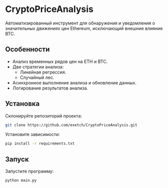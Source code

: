 # CryptoPriceAnalysis
Автоматизированный инструмент для обнаружения и уведомления о значительных движениях цен Ethereum, исключающий внешние влияние BTC.

## Особенности
- Анализ временных рядов цен на ETH и BTC.
- Две стратегии анализа:
  - Линейная регрессия.
  - Случайный лес.
- Асинхронное выполнение анализа и обновление данных.
- Логирование результатов анализа.



## Установка
Склонируйте репозиторий проекта:
```bash
git clone https://github.com/exetch/CryptoPriceAnalysis.git
```
Установите зависимости:
```bash
pip install -r requirements.txt
```
## Запуск
Запустите программу:
```bash
python main.py
```